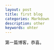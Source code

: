 ```yaml
---
layout: post
title: first blog
categories: Markdown
description: other
keywords: ohter
---
```


  第一篇博客，恭喜。
